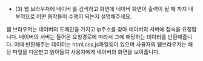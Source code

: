 - (3) 웹 브라우저에 네이버 를 검색하고 화면에 네이버 화면이 출력이 될 때 까지 내부적으로 어떤 동작들이 수행이 되는지 설명해주세요.

웹 브라우저는 네이버의 도메인을 가지고 ip주소를 찾아 네이버의 서버에 접속을 요청합니다.
네이버의 서버는 들어온 요청경로에 따라서 그에 해당하는 데이터를 반환해줍니다.
이때 반환해주는 데이터는 html,css,js파일등이 있으며 사용자의 웹브라우저는 해당 파일을 다운받고 읽어들여 사용자에게 네이버의 화면을 보여줍니다.
